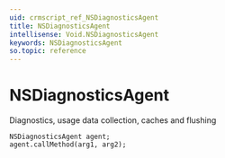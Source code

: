 ```yaml
---
uid: crmscript_ref_NSDiagnosticsAgent
title: NSDiagnosticsAgent
intellisense: Void.NSDiagnosticsAgent
keywords: NSDiagnosticsAgent
so.topic: reference
---
```


# NSDiagnosticsAgent

Diagnostics, usage data collection, caches and flushing

```crmscript
NSDiagnosticsAgent agent;
agent.callMethod(arg1, arg2);
```
